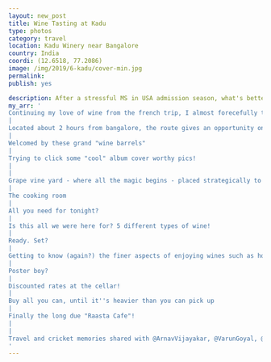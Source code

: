```yaml
---
layout: new_post
title: Wine Tasting at Kadu
type: photos
category: travel
location: Kadu Winery near Bangalore
country: India
coordi: (12.6518, 77.2086)
image: /img/2019/6-kadu/cover-min.jpg 
permalink: 
publish: yes

description: After a stressful MS in USA admission season, what's better than lightening the mood with some wine tasting? My last official trip in Bangalore, with guests from Mumbai and Hyderabad!
my_arr: '
Continuing my love of wine from the french trip, I almost forecefully took a bunch of 10 people to this rather unknown location near bangalore. Originally the Kadu Heritage winery, it was lately overtaken by the famous Sula.
|
Located about 2 hours from bangalore, the route gives an opportunity on travel on the infamous NICE Road!
|
Welcomed by these grand "wine barrels"
|
Trying to click some "cool" album cover worthy pics!
|
|
Grape vine yard - where all the magic begins - placed strategically to allow just the right amount of sunlight
|
The cooking room
|
All you need for tonight?
|
Is this all we were here for? 5 different types of wine!
|
Ready. Set?
|
Getting to know (again?) the finer aspects of enjoying wines such as holding the glass in the right position, swirling it to bring out the aroma, and the like
|
Poster boy?
|
Discounted rates at the cellar!
|
Buy all you can, until it''s heavier than you can pick up
|
Finally the long due "Raasta Cafe"!
|
|
Travel and cricket memories shared with @ArnavVijayakar, @VarunGoyal, @ShikharSaluja, @ShivamGupta, @AnkitKumar, @EkanshJain, @IshantGupta, @DebadityaBasu, @AmitAggarwal and @MadhurGarg
'
---
```

<!-- http://compressjpeg.com -->
<!-- http://compressimage.toolur.com/ 1024, 400-->

